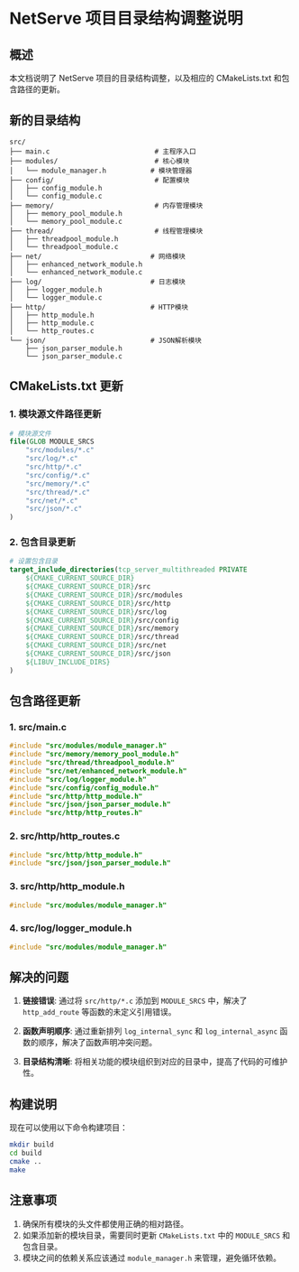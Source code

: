 # NetServe 项目目录结构调整说明

## 概述

本文档说明了 NetServe 项目的目录结构调整，以及相应的 CMakeLists.txt 和包含路径的更新。

## 新的目录结构

```
src/
├── main.c                          # 主程序入口
├── modules/                        # 核心模块
│   └── module_manager.h           # 模块管理器
├── config/                         # 配置模块
│   ├── config_module.h
│   └── config_module.c
├── memory/                         # 内存管理模块
│   ├── memory_pool_module.h
│   └── memory_pool_module.c
├── thread/                         # 线程管理模块
│   ├── threadpool_module.h
│   └── threadpool_module.c
├── net/                           # 网络模块
│   ├── enhanced_network_module.h
│   └── enhanced_network_module.c
├── log/                           # 日志模块
│   ├── logger_module.h
│   └── logger_module.c
├── http/                          # HTTP模块
│   ├── http_module.h
│   ├── http_module.c
│   └── http_routes.c
└── json/                          # JSON解析模块
    ├── json_parser_module.h
    └── json_parser_module.c
```

## CMakeLists.txt 更新

### 1. 模块源文件路径更新

```cmake
# 模块源文件
file(GLOB MODULE_SRCS 
    "src/modules/*.c"
    "src/log/*.c"
    "src/http/*.c"
    "src/config/*.c"
    "src/memory/*.c"
    "src/thread/*.c"
    "src/net/*.c"
    "src/json/*.c"
)
```

### 2. 包含目录更新

```cmake
# 设置包含目录
target_include_directories(tcp_server_multithreaded PRIVATE
    ${CMAKE_CURRENT_SOURCE_DIR}
    ${CMAKE_CURRENT_SOURCE_DIR}/src
    ${CMAKE_CURRENT_SOURCE_DIR}/src/modules
    ${CMAKE_CURRENT_SOURCE_DIR}/src/http
    ${CMAKE_CURRENT_SOURCE_DIR}/src/log
    ${CMAKE_CURRENT_SOURCE_DIR}/src/config
    ${CMAKE_CURRENT_SOURCE_DIR}/src/memory
    ${CMAKE_CURRENT_SOURCE_DIR}/src/thread
    ${CMAKE_CURRENT_SOURCE_DIR}/src/net
    ${CMAKE_CURRENT_SOURCE_DIR}/src/json
    ${LIBUV_INCLUDE_DIRS}
)
```

## 包含路径更新

### 1. src/main.c

```c
#include "src/modules/module_manager.h"
#include "src/memory/memory_pool_module.h"
#include "src/thread/threadpool_module.h"
#include "src/net/enhanced_network_module.h"
#include "src/log/logger_module.h"
#include "src/config/config_module.h"
#include "src/http/http_module.h"
#include "src/json/json_parser_module.h"
#include "src/http/http_routes.h"
```

### 2. src/http/http_routes.c

```c
#include "src/http/http_module.h"
#include "src/json/json_parser_module.h"
```

### 3. src/http/http_module.h

```c
#include "src/modules/module_manager.h"
```

### 4. src/log/logger_module.h

```c
#include "src/modules/module_manager.h"
```

## 解决的问题

1. **链接错误**: 通过将 `src/http/*.c` 添加到 `MODULE_SRCS` 中，解决了 `http_add_route` 等函数的未定义引用错误。

2. **函数声明顺序**: 通过重新排列 `log_internal_sync` 和 `log_internal_async` 函数的顺序，解决了函数声明冲突问题。

3. **目录结构清晰**: 将相关功能的模块组织到对应的目录中，提高了代码的可维护性。

## 构建说明

现在可以使用以下命令构建项目：

```bash
mkdir build
cd build
cmake ..
make
```

## 注意事项

1. 确保所有模块的头文件都使用正确的相对路径。
2. 如果添加新的模块目录，需要同时更新 `CMakeLists.txt` 中的 `MODULE_SRCS` 和包含目录。
3. 模块之间的依赖关系应该通过 `module_manager.h` 来管理，避免循环依赖。
